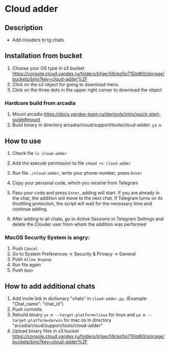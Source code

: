 # Cloud adder

## Description
- Add clouders to tg chats

## Installation from bucket
1. Choose your OS type in s3 bucket https://console.cloud.yandex.ru/folders/b1gec59ckq5q715itd60/storage/buckets/bins?key=cloud-adder%2F
2. Click on the s3 object for going to download menu
3. Click on the three dots in the upper right corner to download the object

### Hardcore build from arcadia
1. Mount arcadia https://docs.yandex-team.ru/devtools/intro/quick-start-guide#mount
2. Build binary in directory arcadia/cloud/support/tools/cloud-adder: `ya m`

## How to use
1. Check file `ls cloud-adder`

2. Add the execute permission to file `chmod +x cloud-adder`

3. Run file `./cloud-adder`, write your phone-number, press `Enter`

4. Copy your personal code, which you receive from Telegram

5. Pass your code and press `Enter`, adding will start. If you are already in the chat, the addition will move to the next chat. If Telegram turns on its throttling protection, the script will wait for the necessary time and continue adding.

6. After adding to all chats, go to Active Sessions in Telegram Settings and delete the Clouder user from whom the addition was performed

### MacOS Security System is angry:
1. Push `Cancel`
2. Go to System Preferences → Security & Privacy → General
3. Push `Allow Anyway`
4. Run file again
5. Push `Open`


## How to add additional chats
1. Add invite link in dictionary "chats" in `cloud-adder.py`. (Example: "Chat_name": "chat_id")
2. Push commits
3. Rebuild binary `ya m --target-platform=linux` for linux and `ya m --target-platform=darwin` for mac os in directory "arcadia/cloud/support/tools/cloud-adder"
4. Upload binary files in s3 bucket https://console.cloud.yandex.ru/folders/b1gec59ckq5q715itd60/storage/buckets/bins?key=cloud-adder%2F
